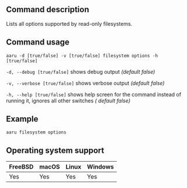 ## Command description

Lists all options supported by read-only filesystems.

## Command usage

```aaru -d [true/false] -v [true/false] filesystem options -h [true/false]```

```-d, --debug [true/false]``` shows debug output *(default false)*

```-v, --verbose [true/false]``` shows verbose output *(default false)*

```-h, --help [true/false]``` shows help screen for the command instead of running it, ignores all other switches *(
default false)*

## Example

```aaru filesystem options```

## Operating system support

|FreeBSD|macOS|Linux|Windows|
|---|---|---|---|
|Yes|Yes|Yes|Yes|

